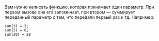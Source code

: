 Вам нужно написать функцию, которая принимает один параметр. При первом вызове она его запоминает, при втором — суммирует переданный параметр с тем, что передали первый раз и тд. Например:

    sum(3) = 3;
    sum(5) = 8;
    sum(20) = 28
